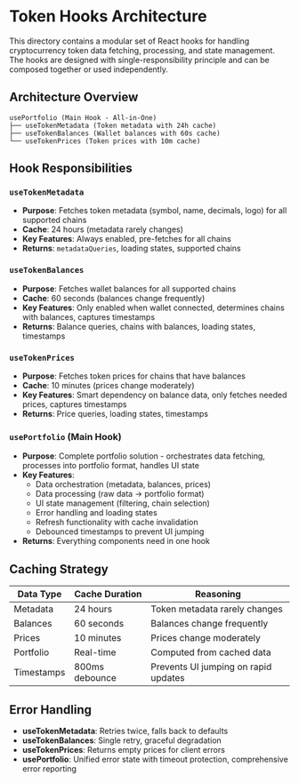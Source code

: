 # Token Hooks Architecture

This directory contains a modular set of React hooks for handling cryptocurrency token data fetching, processing, and state management. The hooks are designed with single-responsibility principle and can be composed together or used independently.

## Architecture Overview

```
usePortfolio (Main Hook - All-in-One)
├── useTokenMetadata (Token metadata with 24h cache)
├── useTokenBalances (Wallet balances with 60s cache)
└── useTokenPrices (Token prices with 10m cache)
```

## Hook Responsibilities

### `useTokenMetadata`

- **Purpose**: Fetches token metadata (symbol, name, decimals, logo) for all supported chains
- **Cache**: 24 hours (metadata rarely changes)
- **Key Features**: Always enabled, pre-fetches for all chains
- **Returns**: `metadataQueries`, loading states, supported chains

### `useTokenBalances`

- **Purpose**: Fetches wallet balances for all supported chains
- **Cache**: 60 seconds (balances change frequently)
- **Key Features**: Only enabled when wallet connected, determines chains with balances, captures timestamps
- **Returns**: Balance queries, chains with balances, loading states, timestamps

### `useTokenPrices`

- **Purpose**: Fetches token prices for chains that have balances
- **Cache**: 10 minutes (prices change moderately)
- **Key Features**: Smart dependency on balance data, only fetches needed prices, captures timestamps
- **Returns**: Price queries, loading states, timestamps

### `usePortfolio` (Main Hook)

- **Purpose**: Complete portfolio solution - orchestrates data fetching, processes into portfolio format, handles UI state
- **Key Features**:
  - Data orchestration (metadata, balances, prices)
  - Data processing (raw data → portfolio format)
  - UI state management (filtering, chain selection)
  - Error handling and loading states
  - Refresh functionality with cache invalidation
  - Debounced timestamps to prevent UI jumping
- **Returns**: Everything components need in one hook

## Caching Strategy

| Data Type  | Cache Duration | Reasoning                            |
| ---------- | -------------- | ------------------------------------ |
| Metadata   | 24 hours       | Token metadata rarely changes        |
| Balances   | 60 seconds     | Balances change frequently           |
| Prices     | 10 minutes     | Prices change moderately             |
| Portfolio  | Real-time      | Computed from cached data            |
| Timestamps | 800ms debounce | Prevents UI jumping on rapid updates |

## Error Handling

- **useTokenMetadata**: Retries twice, falls back to defaults
- **useTokenBalances**: Single retry, graceful degradation
- **useTokenPrices**: Returns empty prices for client errors
- **usePortfolio**: Unified error state with timeout protection, comprehensive error reporting
